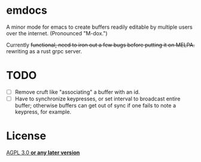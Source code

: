 emdocs
===========

A minor mode for emacs to create buffers readily editable by multiple users over
the internet. (Pronounced "M-dox.")

Currently ~~functional, need to iron out a few bugs before putting it on MELPA.~~ rewriting as a rust grpc server.

# TODO
- [ ] Remove cruft like "associating" a buffer with an id.
- [ ] Have to synchronize keypresses, or set interval to broadcast entire buffer; otherwise buffers
  can get out of sync if one fails to note a keypress, for example.

# License
[AGPL 3.0 **or any later version**](./LICENSE)
